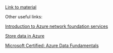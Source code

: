[Link to material](https://learn.microsoft.com/en-us/training/paths/azure-fundamentals-describe-azure-architecture-services/)

Other useful links:

[Introduction to Azure network foundation services](https://learn.microsoft.com/en-us/training/paths/intro-to-azure-network-foundation-services/)

[Store data in Azure](https://learn.microsoft.com/en-us/training/paths/store-data-in-azure/)

[Microsoft Certified: Azure Data Fundamentals](https://learn.microsoft.com/en-us/certifications/azure-data-fundamentals/)
